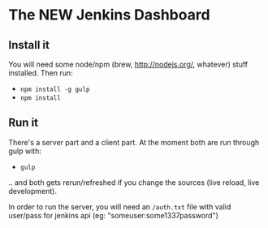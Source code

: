 The NEW Jenkins Dashboard
=========================

## Install it 

You will need some node/npm (brew, http://nodejs.org/, whatever) stuff installed. Then run:
* `npm install -g gulp`
* `npm install`


## Run it
There's a server part and a client part. At the moment both are run through gulp with:
* `gulp`

.. and both gets rerun/refreshed if you change the sources (live reload, live development).


In order to run the server, you will need an `/auth.txt` file with valid user/pass for jenkins api (eg: "someuser:some1337password")